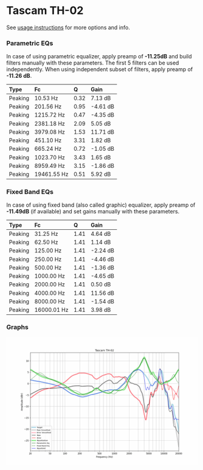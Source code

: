 # Tascam TH-02
See [usage instructions](https://github.com/jaakkopasanen/AutoEq#usage) for more options and info.

### Parametric EQs
In case of using parametric equalizer, apply preamp of **-11.25dB** and build filters manually
with these parameters. The first 5 filters can be used independently.
When using independent subset of filters, apply preamp of **-11.26 dB**.

| Type    | Fc          |    Q | Gain     |
|:--------|:------------|:-----|:---------|
| Peaking | 10.53 Hz    | 0.32 | 7.13 dB  |
| Peaking | 201.56 Hz   | 0.95 | -4.61 dB |
| Peaking | 1215.72 Hz  | 0.47 | -4.35 dB |
| Peaking | 2381.18 Hz  | 2.09 | 5.05 dB  |
| Peaking | 3979.08 Hz  | 1.53 | 11.71 dB |
| Peaking | 451.10 Hz   | 3.31 | 1.82 dB  |
| Peaking | 665.24 Hz   | 0.72 | -1.05 dB |
| Peaking | 1023.70 Hz  | 3.43 | 1.65 dB  |
| Peaking | 8959.49 Hz  | 3.15 | -1.86 dB |
| Peaking | 19461.55 Hz | 0.51 | 5.92 dB  |

### Fixed Band EQs
In case of using fixed band (also called graphic) equalizer, apply preamp of **-11.49dB**
(if available) and set gains manually with these parameters.

| Type    | Fc          |    Q | Gain     |
|:--------|:------------|:-----|:---------|
| Peaking | 31.25 Hz    | 1.41 | 4.64 dB  |
| Peaking | 62.50 Hz    | 1.41 | 1.14 dB  |
| Peaking | 125.00 Hz   | 1.41 | -2.24 dB |
| Peaking | 250.00 Hz   | 1.41 | -4.46 dB |
| Peaking | 500.00 Hz   | 1.41 | -1.36 dB |
| Peaking | 1000.00 Hz  | 1.41 | -4.65 dB |
| Peaking | 2000.00 Hz  | 1.41 | 0.50 dB  |
| Peaking | 4000.00 Hz  | 1.41 | 11.56 dB |
| Peaking | 8000.00 Hz  | 1.41 | -1.54 dB |
| Peaking | 16000.01 Hz | 1.41 | 3.98 dB  |

### Graphs
![](./Tascam%20TH-02.png)